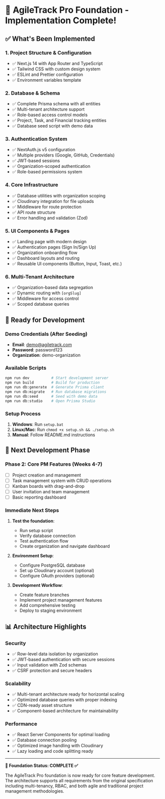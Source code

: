 # 🎉 AgileTrack Pro Foundation - Implementation Complete!

## ✅ What's Been Implemented

### 1. **Project Structure & Configuration**
- ✅ Next.js 14 with App Router and TypeScript
- ✅ Tailwind CSS with custom design system
- ✅ ESLint and Prettier configuration
- ✅ Environment variables template

### 2. **Database & Schema**
- ✅ Complete Prisma schema with all entities
- ✅ Multi-tenant architecture support
- ✅ Role-based access control models
- ✅ Project, Task, and Financial tracking entities
- ✅ Database seed script with demo data

### 3. **Authentication System**
- ✅ NextAuth.js v5 configuration
- ✅ Multiple providers (Google, GitHub, Credentials)
- ✅ JWT-based sessions
- ✅ Organization-scoped authentication
- ✅ Role-based permissions system

### 4. **Core Infrastructure**
- ✅ Database utilities with organization scoping
- ✅ Cloudinary integration for file uploads
- ✅ Middleware for route protection
- ✅ API route structure
- ✅ Error handling and validation (Zod)

### 5. **UI Components & Pages**
- ✅ Landing page with modern design
- ✅ Authentication pages (Sign In/Sign Up)
- ✅ Organization onboarding flow
- ✅ Dashboard layouts and routing
- ✅ Reusable UI components (Button, Input, Toast, etc.)

### 6. **Multi-Tenant Architecture**
- ✅ Organization-based data segregation
- ✅ Dynamic routing with `[orgSlug]`
- ✅ Middleware for access control
- ✅ Scoped database queries

## 🚀 Ready for Development

### Demo Credentials (After Seeding)
- **Email**: demo@agiletrack.com
- **Password**: password123
- **Organization**: demo-organization

### Available Scripts
```bash
npm run dev          # Start development server
npm run build        # Build for production
npm run db:generate  # Generate Prisma client
npm run db:migrate   # Run database migrations
npm run db:seed      # Seed with demo data
npm run db:studio    # Open Prisma Studio
```

### Setup Process
1. **Windows**: Run `setup.bat`
2. **Linux/Mac**: Run `chmod +x setup.sh && ./setup.sh`
3. **Manual**: Follow README.md instructions

## 🔄 Next Development Phase

### Phase 2: Core PM Features (Weeks 4-7)
- [ ] Project creation and management
- [ ] Task management system with CRUD operations
- [ ] Kanban boards with drag-and-drop
- [ ] User invitation and team management
- [ ] Basic reporting dashboard

### Immediate Next Steps
1. **Test the foundation**:
   - Run setup script
   - Verify database connection
   - Test authentication flow
   - Create organization and navigate dashboard

2. **Environment Setup**:
   - Configure PostgreSQL database
   - Set up Cloudinary account (optional)
   - Configure OAuth providers (optional)

3. **Development Workflow**:
   - Create feature branches
   - Implement project management features
   - Add comprehensive testing
   - Deploy to staging environment

## 📊 Architecture Highlights

### Security
- ✅ Row-level data isolation by organization
- ✅ JWT-based authentication with secure sessions
- ✅ Input validation with Zod schemas
- ✅ CSRF protection and secure headers

### Scalability
- ✅ Multi-tenant architecture ready for horizontal scaling
- ✅ Optimized database queries with proper indexing
- ✅ CDN-ready asset structure
- ✅ Component-based architecture for maintainability

### Performance
- ✅ React Server Components for optimal loading
- ✅ Database connection pooling
- ✅ Optimized image handling with Cloudinary
- ✅ Lazy loading and code splitting ready

---

**🎯 Foundation Status: COMPLETE ✅**

The AgileTrack Pro foundation is now ready for core feature development. The architecture supports all requirements from the original specification including multi-tenancy, RBAC, and both agile and traditional project management methodologies.